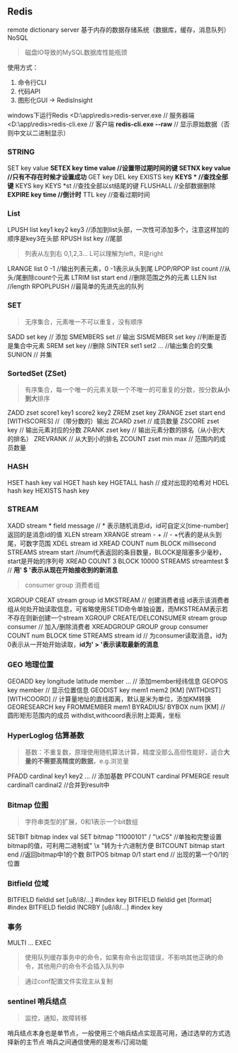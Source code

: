 ## Redis
remote dictionary server 基于内存的数据存储系统（数据库，缓存，消息队列）
NoSQL
>  磁盘IO导致的MySQL数据库性能瓶颈

使用方式：
1. 命令行CLI
2. 代码API
3. 图形化GUI -> RedisInsight

windows下运行Redis
<D:\app\redis>redis-server.exe   // 服务器端
<D:\app\redis>redis-cli.exe         // 客户端
**redis-cli.exe --raw**                  // 显示原始数据（否则中文以二进制显示）

### STRING
SET key value
**SETEX key time value  //设置带过期时间的键
SETNX key value   //只有不存在时候才设置成功**
GET key
DEL key
EXISTS key
**KEYS *                  //查找全部键**
KEYS key
KEYS *st               //查找全部以st结尾的键
FLUSHALL            //全部数据删除
**EXPIRE key time  //倒计时**
TTL key               //查看过期时间



### List
LPUSH list key1 key2 key3  //添加到list头部，一次性可添加多个，注意这样加的顺序是key3在头部
RPUSH list key //尾部

> 列表从左到右 0,1,2,3... L可以理解为left，R是right

LRANGE list 0 -1  //输出列表元素，0 -1表示从头到尾
LPOP/RPOP list count //从头/尾删除count个元素
LTRIM list start end  //删除范围之外的元素
LLEN list //length
RPOPLPUSH //最简单的先进先出的队列

### SET
> 无序集合，元素唯一不可以重复，没有顺序

SADD set key     // 添加
SMEMBERS set  // 输出
SISMEMBER set key //判断是否是集合中元素
SREM set key //删除
SINTER set1 set2 ... //输出集合的交集
SUNION // 并集

### SortedSet (ZSet)
> 有序集合，每一个唯一的元素关联一个不唯一的可重复的分数，按分数**从小到大**排序

ZADD zset score1 key1 score2 key2 
ZREM zset key
ZRANGE zset start end [WITHSCORES]  //（带分数的）输出 
ZCARD zset // 成员数量
ZSCORE zset key // 输出元素对应的分数
ZRANK zset key // 输出元素分数的排名（从小到大的排名）
ZREVRANK // 从大到小的排名
ZCOUNT zset min max // 范围内的成员数量


### HASH

HSET hash key val
HGET hash key
HGETALL hash // 成对出现的哈希对
HDEL hash key
HEXISTS hash key


### STREAM
XADD stream *  field message // * 表示随机消息id，id可自定义[time-number] 返回的是消息id的值
XLEN stream 
XRANGE stream - +  // - +代表的是从头到尾，可数字范围
XDEL stream id
XREAD COUNT num BLOCK millisecond STREAMS stream start   //num代表返回的条目数量，BLOCK是阻塞多少毫秒，start是开始的序列号
XREAD COUNT 3 BLOCK 10000  STREAMS streamtest $   // **用' $ '表示从现在开始接收到的新消息**

> consumer group 消费者组

XGROUP CREAT stream group id MKSTREAM  // 创建消费者组 id表示该消费者组从何处开始读取信息，可省略使用SETID命令单独设置，而MKSTREAM表示若不存在则新创建一个stream
XGROUP CREATE/DELCONSUMER stream group consumer  // 加入/删除消费者
XREADGROUP GROUP group consumer COUNT num BLOCK time STREAMS stream id  // 为consumer读取消息，id为0表示从一开始开始读取，**id为' > '表示读取最新的消息**

### GEO 地理位置

GEOADD key longitude latitude member ...   // 添加member经纬信息
GEOPOS key member  // 显示位置信息
GEODIST key mem1 mem2 [KM]  [WITHDIST] [WITHCOORD] // 计算量地址的直线距离，默认是米为单位，添加KM转换
GEORESEARCH key FROMMEMBER mem1 BYRADIUS/ BYBOX num [KM] // 圆形矩形范围内的成员 withdist,withcoord表示附上距离，坐标

### HyperLoglog 估算基数

> 基数：不重复数，原理使用随机算法计算，精度没那么高但性能好，适合**大量的不需要高精度的数据**，e.g.浏览量

PFADD cardinal key1 key2 ...     // 添加基数 
PFCOUNT cardinal
PFMERGE result cardinal1 cardinal2  //合并到result中

### Bitmap 位图
> 字符串类型的扩展，0和1表示一个bit数组

SETBIT bitmap index val
SET bitmap "11000101" / "\xC5"   //单独和完整设置bitmap的值，可利用二进制或" \x "转为十六进制方便
BITCOUNT bitmap start end  //返回bitmap中1的个数
BITPOS bitmap 0/1 start end  // 出现的第一个0/1的位置 

### Bitfield 位域
BITFIELD fieldid set [u8/i8/...] #index key
BITFIELD fieldid get [format] #index
BITFIELD fieldid INCRBY [u8/i8/...] #index key

### 事务
MULTI ... EXEC 
> 使用队列缓存事务中的命令，如果有命令出现错误，不影响其他正确的命令，其他用户的命令不会插入队列中

> 通过conf配置文件实现主从复制

### sentinel 哨兵结点

> 监控，通知，故障转移

哨兵结点本身也是单节点，一般使用三个哨兵结点实现高可用，通过选举的方式选择新的主节点
哨兵之间通信使用的是发布/订阅功能

 
